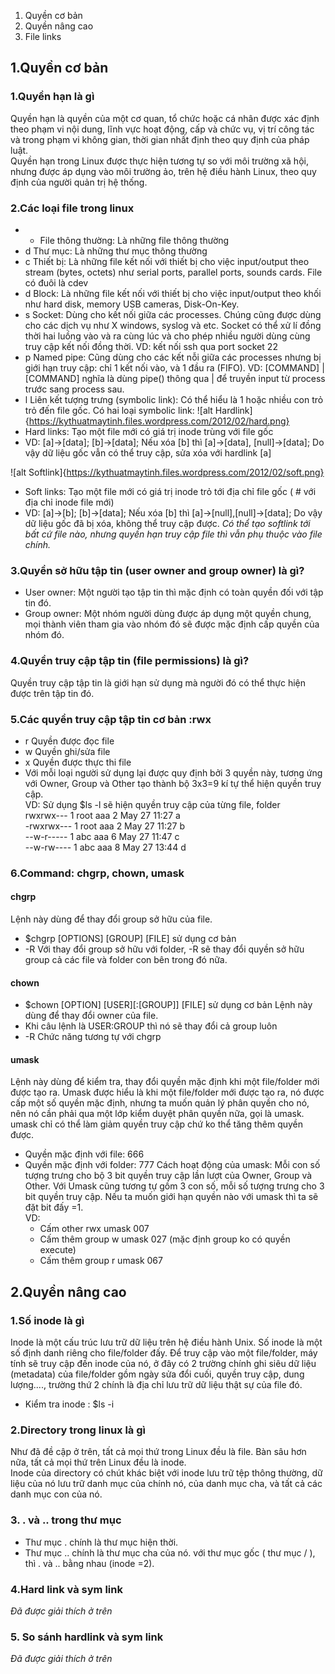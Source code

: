 1. Quyền cơ bản  
2. Quyền nâng cao  
3. File links  
## 1.Quyền cơ bản
### 1.Quyền hạn là gì
Quyền hạn là quyền của một cơ quan, tổ chức hoặc cá nhân được xác định theo phạm vi nội dung, lĩnh vực hoạt động, cấp và chức vụ, vị trí công tác và trong phạm vi không gian, thời gian nhất định theo quy định của pháp luật.  
Quyền hạn trong Linux được thực hiện tương tự so với môi trường xã hội, nhưng được áp dụng vào môi trường ảo, trên hệ điều hành Linux, theo quy định của người quản trị hệ thống. 
### 2.Các loại file trong linux
 - -	File thông thường: Là những file thông thường
 - d	Thư mục: Là những thư mục thông thường
 - c	Thiết bị: Là những file kết nối với thiết bị cho việc input/output theo stream (bytes, octets) như serial ports, parallel ports, sounds cards. File có đuôi là cdev
 - d	Block: Là những file kết nối với thiết bị cho việc input/output theo khối như hard disk, memory USB cameras, Disk-On-Key.
 - s	Socket: Dùng cho kết nối giữa các processes. Chúng cũng được dùng cho các dịch vụ như X windows, syslog và etc. Socket có thể xử lí đồng thời hai luồng vào và ra cùng lúc và cho phép nhiều người dùng cùng truy cập kết nối đồng thời. VD: kết nối ssh qua port socket 22
 - p	Named pipe: Cũng dùng cho các kết nỗi giữa các processes nhưng bị giới hạn truy cập: chỉ 1 kết nối vào, và 1 đầu ra (FIFO). VD: [COMMAND] | [COMMAND] nghĩa là dùng pipe() thông qua | để truyền input từ process trước sang process sau.
 - l	Liên kết tượng trưng (symbolic link): Có thể hiểu là 1 hoặc nhiều con trỏ trỏ đến file gốc. Có hai loại symbolic link:
 ![alt Hardlink]{https://kythuatmaytinh.files.wordpress.com/2012/02/hard.png}
  - Hard links: Tạo một file mới có giá trị inode trùng với file gốc
   - VD: [a]->[data]; [b]->[data]; Nếu xóa [b] thì [a]->[data], [null]->[data]; Do vậy dữ liệu gốc vẫn có thể truy cập, sửa xóa với hardlink [a]
   
  ![alt Softlink]{https://kythuatmaytinh.files.wordpress.com/2012/02/soft.png}
  - Soft links: Tạo một file mới có giá trị inode trỏ tới địa chỉ file gốc ( # với địa chỉ inode file mới)
   - VD: [a]->[b]; [b]->[data]; Nếu xóa [b] thì [a]->[null],[null]->[data]; Do vậy dữ liệu gốc đã bị xóa, không thể truy cập được.
*Có thể tạo softlink tới bất cứ file nào, nhưng quyền hạn truy cập file thì vẫn phụ thuộc vào file chính.*
### 3.Quyền sở hữu tập tin (user owner and group owner) là gì?
 - User owner: Một người tạo tập tin thì mặc định có toàn quyền đối với tập tin đó.  
 - Group owner: Một nhóm người dùng được áp dụng một quyền chung, mọi thành viên tham gia vào nhóm đó sẽ được mặc định cấp quyền của nhóm đó.
### 4.Quyền truy cập tập tin (file permissions) là gì?
Quyền truy cập tập tin là giới hạn sử dụng mà người đó có thể thực hiện được trên tập tin đó.
### 5.Các quyền truy cập tập tin cơ bản :rwx
  - r Quyền được đọc file
  - w Quyền ghi/sửa file
  - x Quyền được thực thi file
 - Với mỗi loại người sử dụng lại được quy định bởi 3 quyền này, tương ứng với Owner, Group và Other tạo thành bộ 3x3=9 kí tự thể hiện quyền truy cập.  
VD: Sử dụng $ls -l sẽ hiện quyền truy cập của từng file, folder  
rwxrwx--- 1 root aaa 2 May 27 11:27 a  
-rwxrwx--- 1 root aaa 2 May 27 11:27 b  
--w-r----- 1 abc  aaa 6 May 27 11:47 c  
--w-rw---- 1 abc  aaa 8 May 27 13:44 d  
### 6.Command: chgrp, chown, umask
#### chgrp 
Lệnh này dùng để thay đổi group sở hữu của file.  
 - $chgrp [OPTIONS] [GROUP] [FILE] sử dụng cơ bản
  - -R	Với thay đổi group sở hữu với folder, -R sẽ thay đổi quyền sở hữu group cả các file và folder con bên trong đó nữa.
#### chown
 - $chown [OPTION] [USER][:[GROUP]] [FILE] sử dụng cơ bản
Lệnh này dùng để thay đổi owner của file.  
  - Khi câu lệnh là USER:GROUP thì nó sẽ thay đổi cả group luôn
  - -R	Chức năng tương tự với chgrp
#### umask
Lệnh này dùng để kiểm tra, thay đổi quyền mặc định khi một file/folder mới được tạo ra. Umask được hiểu là khi một file/folder mới được tạo ra, nó được cấp một số quyền mặc định, nhưng ta muốn quản lý phân quyền cho nó, nên nó cần phải qua một lớp kiểm duyệt phân quyền nữa, gọi là umask. umask chỉ có thể làm giảm quyền truy cập chứ ko thể tăng thêm quyền được.  
  - Quyền mặc định với file: 666
  - Quyền mặc định với folder: 777
Cách hoạt động của umask: Mỗi con số tượng trưng cho bộ 3 bit quyền truy cập lần lượt của Owner, Group và Other. Với Umask cũng tương tự gồm 3 con số, mỗi số tượng trưng cho 3 bit quyền truy cập. Nếu ta muốn giới hạn quyền nào với umask thì ta sẽ đặt bit đấy =1.  
VD:
    - Cấm other rwx	umask 007  
    - Cấm thêm group w	umask 027	(mặc định group ko có quyền execute)
    - Cấm thêm group r	umask 067
## 2.Quyền nâng cao 
### 1.Số inode là gì
Inode là một cấu trúc lưu trữ dữ liệu trên hệ điều hành Unix. Số inode là một số định danh riêng cho file/folder đấy. Để truy cập vào một file/folder, máy tính sẽ truy cập đến inode của nó, ở đây có 2 trường chính ghi siêu dữ liệu (metadata) của file/folder gồm ngày sửa đổi cuối, quyền truy cập, dung lượng...., trường thứ 2 chính là địa chỉ lưu trữ dữ liệu thật sự của file đó.
 - Kiểm tra inode : $ls -i
### 2.Directory trong linux là gì
Như đã đề cập ở trên, tất cả mọi thứ trong Linux đều là file. Bàn sâu hơn nữa, tất cả mọi thứ trên Linux đều là inode.  
Inode của directory có chút khác biệt với inode lưu trữ tệp thông thường, dữ liệu của nó lưu trữ danh mục của chính nó, của danh mục cha, và tất cả các danh mục con của nó.
### 3. . và .. trong thư mục
 - Thư mục . chính là thư mục hiện thời.
 - Thư mục .. chính là thư mục cha của nó. với thư mục gốc ( thư mục / ), thì . và .. bằng nhau (inode =2).
### 4.Hard link và sym link
*Đã được giải thích ở trên*
### 5. So sánh hardlink và sym link
*Đã được giải thích ở trên*
